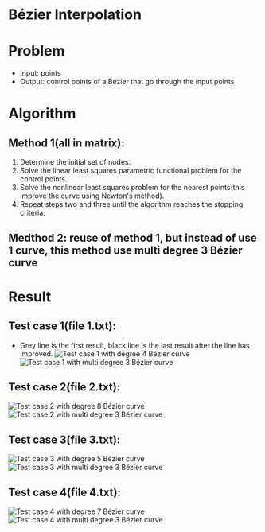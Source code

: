 # Bézier Interpolation

# Problem
- Input: points
- Output: control points of a Bézier that go through the input points

# Algorithm
## Method 1(all in matrix):
1. Determine the initial set of nodes.
2. Solve the linear least squares parametric functional problem for the control points.
3. Solve the nonlinear least squares problem for the nearest points(this improve the curve using Newton's method).
4. Repeat steps two and three until the algorithm reaches the stopping criteria.
## Medthod 2: reuse of method 1, but instead of use 1 curve, this method use multi degree 3 Bézier curve

# Result

## Test case 1(file 1.txt):
- Grey line is the first result, black line is the last result after the line has improved. 
![Test case 1 with degree 4 Bézier curve](https://i.imgur.com/crgT8Y8.png)
![Test case 1 with multi degree 3 Bézier curve](https://i.imgur.com/fOQ2zwh.png)
## Test case 2(file 2.txt):
![Test case 2 with degree 8 Bézier curve](https://i.imgur.com/q90lH2o.png)
![Test case 2 with multi degree 3 Bézier curve](https://i.imgur.com/oSrN1KP.png)
## Test case 3(file 3.txt):
![Test case 3 with degree 5 Bézier curve](https://i.imgur.com/pNGi9U7.png)
![Test case 3 with multi degree 3 Bézier curve](https://i.imgur.com/5RozUNL.png)
## Test case 4(file 4.txt):
![Test case 4 with degree 7 Bézier curve](https://i.imgur.com/vLq6QzE.png)
![Test case 4 with multi degree 3 Bézier curve](https://i.imgur.com/GecM3yt.png)